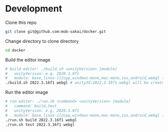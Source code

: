 # Development

Clone this repo

```bash
git clone git@github.com:mob-sakai/docker.git
```

Change directory to clone directory

```bash
cd docker
```

Build the editor image

```bash
# build editor: ./build.sh <unityVersion> [module]
#   unityVersion: e.g. 2020.3.0f1
#   module: base,linux-il2cpp,windows-mono,mac-mono,ios,android,webgl (default: base)
./build.sh 2022.3.16f1 webgl # unity3d:2022.3.16f1-webgl will be created
```

Run the editor image

```bash
# run editor: ./run.sh <command> <unityVersion> [module]
#   command: build,test
#   unityVersion: e.g. 2020.3.0f1
#   module: base,linux-il2cpp,windows-mono,mac-mono,ios,android,webgl (default: base)
./run.sh build 2022.3.16f1 webgl
./run.sh test 2022.3.16f1 webgl
```
